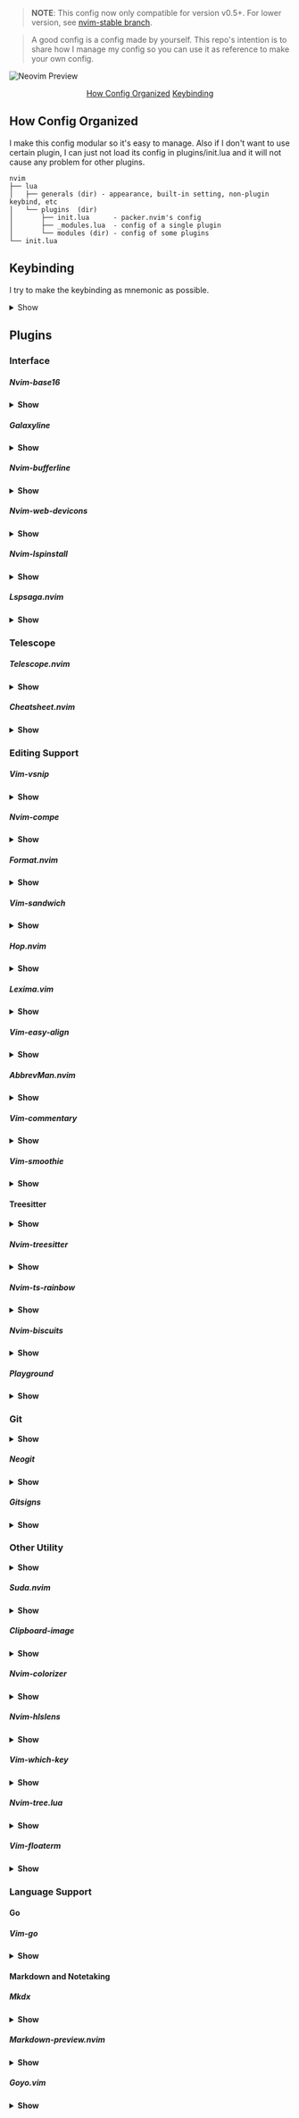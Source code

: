 > **NOTE**: This config now only compatible for version v0.5+. For lower version, 
see [nvim-stable branch](https://github.com/ekickx/mmm-nvimrc/tree/nvim-stable).

> A good config is a config made by yourself. This repo's intention is to share
how I manage my config so you can use it as reference to make your own config. 

![Neovim Preview](https://raw.githubusercontent.com/ekickx/mmm-nvimrc/master/preview.png)

<p align='center'>
<a href="#how-config-organized">How Config Organized</a>
<a href="#keybinding">Keybinding</a>
</p>

## How Config Organized

I make this config modular so it's easy to manage. Also if I don't want to use
certain plugin, I can just not load its config in plugins/init.lua and it will
not cause any problem for other plugins.

```
nvim
├── lua
│   ├── generals (dir) - appearance, built-in setting, non-plugin keybind, etc
│   └── plugins  (dir)
│       ├── init.lua      - packer.nvim's config
│       ├── _modules.lua  - config of a single plugin
│       └── modules (dir) - config of some plugins
└── init.lua
```

## Keybinding

I try to make the keybinding as mnemonic as possible.

<details>
<summary>Show</summary>

|    | Function                    | Mode  | Keybind                                                                                                                                                    |
| -- | --------------------------- | ----- | ---------------------------------------------------------------------------------------------------------------------------------------------------------- |
| 1  | Leader                      |       | <kbd>Space</kbd>                                                                                                                                           |
| 2  | Refresh Config              | N     | <kbd>F5</kbd>                                                                                                                                              |
| 3  | Move line/s                 | N/I/V | <kbd>Alt</kbd> <kbd>j</kbd>/<kbd>k</kbd>                                                                                                                   |
|    | **Buffer**                      |       |                                                                                                                                                            |
| 1  | New Buffer                  | N     | <kbd>Space</kbd> <kbd>b</kbd> <kbd>N</kbd>                                                                                                                 |
| 2  | Delete Buffer               | N     | <kbd>Space</kbd> <kbd>b</kbd> <kbd>d</kbd>                                                                                                                 |
| 3  | Switch to Buffer `number`<sup>th<sup> | N     | <kbd>Space</kbd> <kbd>b</kbd> <kbd>`number`</kbd> or <kbd>Space</kbd> <kbd>`number`</kbd>                                                        |
| 4  | Next Buffer                 | N     | <kbd>Space</kbd> <kbd>b</kbd> <kbd>n</kbd> or <kbd>Space</kbd> <kbd>l</kbd>                                                                                |
| 5  | Previous Buffer             | N     | <kbd>Space</kbd> <kbd>b</kbd> <kbd>p</kbd> or <kbd>Space</kbd> <kbd>h</kbd>                                                                                |
| 6  | Previously Visited Buffer   | N     | <kbd>Space</kbd> <kbd>b</kbd> <kbd>b</kbd>                                                                                                                 |
|    | **Window**                      |       |                                                                                                                                                            |
| 1  | Enter Resize Mode           | N     | <kbd>Space</kbd> <kbd>w</kbd> <kbd>R</kbd>                                                                                                                 |
| 2  | Swap Window                 | N     | <kbd>Space</kbd> <kbd>w</kbd> <kbd>S</kbd>                                                                                                                 |
| 3  | Close Window                | N     | <kbd>Space</kbd> <kbd>w</kbd> <kbd>x</kbd>                                                                                                                 |
| 4  | Move between Window         | N     | <kbd>Space</kbd> <kbd>w</kbd> <kbd>h</kbd>/<kbd>j</kbd>/<kbd>k</kbd>/<kbd>l</kbd> or <kbd>Ctrl</kbd> + <kbd>h</kbd>/<kbd>j</kbd>/<kbd>k</kbd>/<kbd>l</kbd> |
| 5  | Split Below (Horizontal)    | N     | <kbd>Space</kbd> <kbd>w</kbd> <kbd>s</kbd> or <kbd>Space</kbd> <kbd>s</kbd>                                                                                |
| 6  | Split Right (Vertical)      | N     | <kbd>Space</kbd> <kbd>w</kbd> <kbd>v</kbd> or <kbd>Space</kbd> <kbd>v</kbd>                                                                                |
|    | **Plugins**                     |       |                                                                                                                                                            |
| 1  | Save with sudo              | C     | `:w!!`                                                                                                                                                     |
| 2  | Vim Commentary              | N/V   | <kbd>'</kbd>                                                                                                                                               |
| 3  | Toggle Colorizer            | N     | <kbd>Space</kbd> <kbd>q</kbd> <kbd>c</kbd>                                                                                                                 |
| 4  | Toggle NerdTree             | N     | <kbd>Space</kbd> <kbd>q</kbd> <kbd>n</kbd>                                                                                                                 |
| 5  | Toggle Undotree             | N     | <kbd>Space</kbd> <kbd>q</kbd> <kbd>u</kbd>                                                                                                                 |
|    | **Float Terminal**              |       |                                                                                                                                                            |
| 1  | New Terminal                | N/T   | <kbd>Space</kbd> <kbd>t</kbd> <kbd>N</kbd>                                                                                                                 |
| 2  | Toggle Terminal             | N/T   | <kbd>Space</kbd> <kbd>t</kbd> <kbd>t</kbd>                                                                                                                 |
| 3  | Next Terminal               | N/T   | <kbd>Space</kbd> <kbd>t</kbd> <kbd>n</kbd> or <kbd>Space</kbd> <kbd>t</kbd> <kbd>l</kbd>                                                                   |
| 4  | Previous Terminal           | N/T   | <kbd>Space</kbd> <kbd>t</kbd> <kbd>p</kbd> or <kbd>Space</kbd> <kbd>t</kbd> <kbd>h</kbd>                                                                   |
</details>

## Plugins

### Interface

##### Nvim-base16

<details>
<summary><strong>Show</strong></summary>
</details>

##### Galaxyline

<details>
<summary><strong>Show</strong></summary>
</details>

##### Nvim-bufferline

<details>
<summary><strong>Show</strong></summary>
</details>

##### Nvim-web-devicons

<details>
<summary><strong>Show</strong></summary>
</details>

##### Nvim-lspinstall

<details>
<summary><strong>Show</strong></summary>
</details>

##### Lspsaga.nvim

<details>
<summary><strong>Show</strong></summary>
</details>

### Telescope

##### Telescope.nvim

<details>
<summary><strong>Show</strong></summary>
</details>

##### Cheatsheet.nvim

<details>
<summary><strong>Show</strong></summary>
</details>

### Editing Support

##### Vim-vsnip

<details>
<summary><strong>Show</strong></summary>
</details>

##### Nvim-compe

<details>
<summary><strong>Show</strong></summary>
</details>

##### Format.nvim

<details>
<summary><strong>Show</strong></summary>
</details>

##### Vim-sandwich

<details>
<summary><strong>Show</strong></summary>
</details>

##### Hop.nvim

<details>
<summary><strong>Show</strong></summary>
</details>

##### Lexima.vim

<details>
<summary><strong>Show</strong></summary>
</details>

##### Vim-easy-align

<details>
<summary><strong>Show</strong></summary>
</details>

##### AbbrevMan.nvim

<details>
<summary><strong>Show</strong></summary>
</details>

##### Vim-commentary

<details>
<summary><strong>Show</strong></summary>
</details>

##### Vim-smoothie

<details>
<summary><strong>Show</strong></summary>
</details>

#### Treesitter

<details>
<summary><strong>Show</strong></summary>
</details>

##### Nvim-treesitter

<details>
<summary><strong>Show</strong></summary>
</details>

##### Nvim-ts-rainbow

<details>
<summary><strong>Show</strong></summary>
</details>

##### Nvim-biscuits

<details>
<summary><strong>Show</strong></summary>
</details>

##### Playground

<details>
<summary><strong>Show</strong></summary>
</details>

### Git

<details>
<summary><strong>Show</strong></summary>
</details>

##### Neogit

<details>
<summary><strong>Show</strong></summary>
</details>

##### Gitsigns

<details>
<summary><strong>Show</strong></summary>
</details>

### Other Utility

<details>
<summary><strong>Show</strong></summary>
</details>

##### Suda.nvim

<details>
<summary><strong>Show</strong></summary>
</details>

##### Clipboard-image

<details>
<summary><strong>Show</strong></summary>
</details>

##### Nvim-colorizer

<details>
<summary><strong>Show</strong></summary>
</details>

##### Nvim-hlslens

<details>
<summary><strong>Show</strong></summary>
</details>

##### Vim-which-key

<details>
<summary><strong>Show</strong></summary>
</details>

##### Nvim-tree.lua

<details>
<summary><strong>Show</strong></summary>
</details>

##### Vim-floaterm

<details>
<summary><strong>Show</strong></summary>
</details>

### Language Support

#### Go

##### Vim-go

<details>
<summary><strong>Show</strong></summary>
</details>

#### Markdown and Notetaking

##### Mkdx

<details>
<summary><strong>Show</strong></summary>
</details>

##### Markdown-preview.nvim

<details>
<summary><strong>Show</strong></summary>
</details>

##### Goyo.vim

<details>
<summary><strong>Show</strong></summary>
</details>
